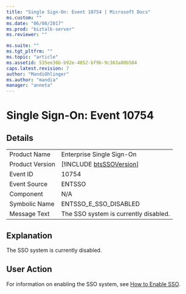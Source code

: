 ```yaml
---
title: "Single Sign-On: Event 10754 | Microsoft Docs"
ms.custom: ""
ms.date: "06/08/2017"
ms.prod: "biztalk-server"
ms.reviewer: ""

ms.suite: ""
ms.tgt_pltfrm: ""
ms.topic: "article"
ms.assetid: 535ee36b-b92e-4852-bf9b-9c363a80b584
caps.latest.revision: 7
author: "MandiOhlinger"
ms.author: "mandia"
manager: "anneta"
---
```

# Single Sign-On: Event 10754
## Details  
  
|                 |                                                             |
|-----------------|-------------------------------------------------------------|
|  Product Name   |                  Enterprise Single Sign-On                  |
| Product Version | [!INCLUDE [btsSSOVersion](../includes/btsssoversion-md.md)] |
|    Event ID     |                            10754                            |
|  Event Source   |                           ENTSSO                            |
|    Component    |                             N/A                             |
|  Symbolic Name  |                    ENTSSO_E_SSO_DISABLED                    |
|  Message Text   |            The SSO system is currently disabled.            |
  
## Explanation  
 The SSO system is currently disabled.  
  
## User Action  
 For information on enabling the SSO system, see [How to Enable SSO](../core/how-to-enable-sso.md).